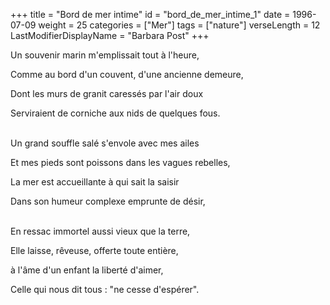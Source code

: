 +++
title = "Bord de mer intime"
id = "bord_de_mer_intime_1"
date = 1996-07-09
weight = 25
categories = ["Mer"]
tags = ["nature"]
verseLength = 12
LastModifierDisplayName = "Barbara Post"
+++

Un souvenir marin m'emplissait tout à l'heure,

Comme au bord d'un couvent, d'une ancienne demeure,

Dont les murs de granit caressés par l'air doux

Serviraient de corniche aux nids de quelques fous.

 \
Un grand souffle salé s'envole avec mes ailes

Et mes pieds sont poissons dans les vagues rebelles,

La mer est accueillante à qui sait la saisir

Dans son humeur complexe emprunte de désir,

 \
En ressac immortel aussi vieux que la terre,

Elle laisse, rêveuse, offerte toute entière,

à l'âme d'un enfant la liberté d'aimer,

Celle qui nous dit tous : "ne cesse d'espérer".
